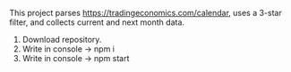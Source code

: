 This project parses https://tradingeconomics.com/calendar, uses a 3-star filter, and collects current and next month data.

1. Download repository.
2. Write in console -> npm i
3. Write in console -> npm start
